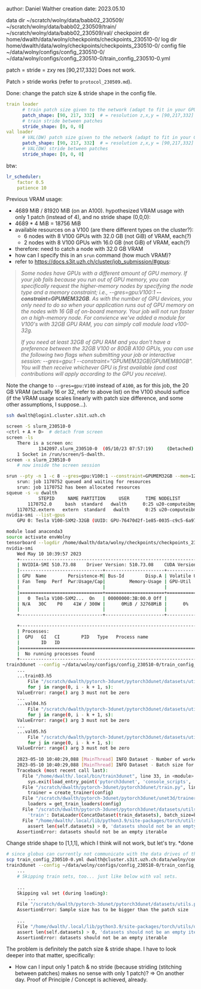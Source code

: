 author: Daniel Walther
creation date: 2023.05.10

data dir
	~/scratch/wolny/data/babb02_230509/
	~/scratch/wolny/data/babb02_230509/train/
	~/scratch/wolny/data/babb02_230509/val/
checkpoint dir
	home/dwalth/data/wolny/checkpoints/checkpoints_230510-0/
log dir
	home/dwalth/data/wolny/checkpoints/checkpoints_230510-0/
config file
	~/data/wolny/configs/config_230510-0/
	~/data/wolny/configs/config_230510-0/train_config_230510-0.yml

patch = stride = z*x*y res
[90,217,332]
	Does not work.

Patch > stride works (refer to `protocol_230509.md`).

Done: change the patch size & stride shape in the config file.
```yml
train loader
      # train patch size given to the network (adapt to fit in your GPU mem, generally the bigger patch the better)
      patch_shape: [90, 217, 332]  # = resolution z,x,y = [90,217,332]
      # train stride between patches
      stride_shape: [0, 0, 0]
val loader
      # VAL(DW) patch size given to the network (adapt to fit in your GPU mem, generally the bigger patch the better)
      patch_shape: [90, 217, 332]  # = resolution z,x,y = [90,217,332]
      # VAL(DW) stride between patches
      stride_shape: [0, 0, 0]
```

btw:
```yml
lr_scheduler:
	factor 0.5
	patience 10
```

Previous VRAM usage:
- 4689 MiB / 81920 MiB (on an A100).
hypothesized VRAM usage with only 1 patch (instead of 4), and no stride shape (0,0,0):
- 4689 \* 4 MiB = 18756 MiB
- available resources on a V100 (are there different types on the cluster?):
	- 6 nodes with 8 V100 GPUs with 32.0 GB (not GiB) of VRAM, each(?)
	- 2 nodes with 8 V100 GPUs with 16.0 GB (not GiB) of VRAM, each(?)
- therefore: need to catch a node with 32.0 GB VRAM
- how can I specify this in an `srun` command (how much VRAM)?
- refer to <https://docs.s3it.uzh.ch/cluster/job_submission/#gpus>:  
> *Some nodes have GPUs with a different amount of GPU memory. If your job fails because you run out of GPU memory, you can specifically request the higher-memory nodes by specifying the node type and a memory constraint; i.e., --gres=gpu:V100:1 __--constraint=GPUMEM32GB__. As with the number of GPU devices, you only need to do so when your application runs out of GPU memory on the nodes with 16 GB of on-board memory. Your job will not run faster on a high-memory node. For convience we've added a module for V100's with 32GB GPU RAM, you can simply call module load v100-32g.*
>
> *If you need at least 32GB of GPU RAM and you don't have a preference between the 32GB V100 or 80GB A100 GPUs, you can use the following two flags when submitting your job or interactive session: --gres=gpu:1 --constraint="GPUMEM32GB|GPUMEM80GB". You will then receive whichever GPU is first available (and cost contributions will apply according to the GPU you receive).*

Note the change to `--gres=gpu:V100` instead of `A100`, as for this job, the 20 GB VRAM (actually 16 or 32, refer to above list) on the V100 should suffice (if the VRAM usage scales linearly with patch size difference, and some other assumptions, I suppose...).
```bash
ssh dwalth@login1.cluster.s3it.uzh.ch

screen -S slurm_230510-0
<ctrl + A + D>  # detach from screen
screen -ls
	There is a screen on:
			1342097.slurm_230510-0  (05/10/23 07:57:19)     (Detached)
	1 Socket in /run/screen/S-dwalth.
screen -x slurm_230510-0
	# now inside the screen session

srun --pty -n 1 -c 8 --gres=gpu:V100:1 --constraint=GPUMEM32GB --mem=128G --time=24:00:00 bash -l
	srun: job 1170752 queued and waiting for resources
	srun: job 1170752 has been allocated resources
squeue -s -u dwalth
			STEPID     NAME PARTITION     USER      TIME NODELIST
		1170752.0     bash  standard   dwalth      0:25 u20-computeibmgpu-vesta11
	1170752.extern   extern  standard   dwalth      0:25 u20-computeibmgpu-vesta11
nvidia-smi --list-gpus
	GPU 0: Tesla V100-SXM2-32GB (UUID: GPU-76470d2f-1e85-0035-c9c5-6a97abc7fe85)

module load anaconda3
source activate envWolny
tensorboard --logdir /home/dwalth/data/wolny/checkpoints/checkpoints_230510-0/
nvidia-smi
	Wed May 10 10:39:57 2023
	+-----------------------------------------------------------------------------+
	| NVIDIA-SMI 510.73.08    Driver Version: 510.73.08    CUDA Version: 11.6     |
	|-------------------------------+----------------------+----------------------+
	| GPU  Name        Persistence-M| Bus-Id        Disp.A | Volatile Uncorr. ECC |
	| Fan  Temp  Perf  Pwr:Usage/Cap|         Memory-Usage | GPU-Util  Compute M. |
	|                               |                      |               MIG M. |
	|===============================+======================+======================|
	|   0  Tesla V100-SXM2...  On   | 00000000:3B:00.0 Off |                    0 |
	| N/A   30C    P0    41W / 300W |      0MiB / 32768MiB |      0%      Default |
	|                               |                      |                  N/A |
	+-------------------------------+----------------------+----------------------+

	+-----------------------------------------------------------------------------+
	| Processes:                                                                  |
	|  GPU   GI   CI        PID   Type   Process name                  GPU Memory |
	|        ID   ID                                                   Usage      |
	|=============================================================================|
	|  No running processes found                                                 |
	+-----------------------------------------------------------------------------+
train3dunet --config ~/data/wolny/configs/config_230510-0/train_config_230510-0.yml
	...
	...train03.h5
		File "/scratch/dwalth/pytorch-3dunet/pytorch3dunet/datasets/utils.py", line 122, in _gen_indices
		for j in range(0, i - k + 1, s):
	ValueError: range() arg 3 must not be zero
	...
	...val04.h5
		File "/scratch/dwalth/pytorch-3dunet/pytorch3dunet/datasets/utils.py", line 122, in _gen_indices
		for j in range(0, i - k + 1, s):
	ValueError: range() arg 3 must not be zero
	...
	...val05.h5
		File "/scratch/dwalth/pytorch-3dunet/pytorch3dunet/datasets/utils.py", line 122, in _gen_indices
		for j in range(0, i - k + 1, s):
	ValueError: range() arg 3 must not be zero
	
	2023-05-10 10:40:29,088 [MainThread] INFO Dataset - Number of workers for train/val dataloader: 8
	2023-05-10 10:40:29,088 [MainThread] INFO Dataset - Batch size for train/val loader: 1
	Traceback (most recent call last):
	  File "/home/dwalth/.local/bin/train3dunet", line 33, in <module>
		sys.exit(load_entry_point('pytorch3dunet', 'console_scripts', 'train3dunet')())
	  File "/scratch/dwalth/pytorch-3dunet/pytorch3dunet/train.py", line 27, in main
		trainer = create_trainer(config)
	  File "/scratch/dwalth/pytorch-3dunet/pytorch3dunet/unet3d/trainer.py", line 41, in create_trainer
		loaders = get_train_loaders(config)
	  File "/scratch/dwalth/pytorch-3dunet/pytorch3dunet/datasets/utils.py", line 220, in get_train_loaders
		'train': DataLoader(ConcatDataset(train_datasets), batch_size=batch_size, shuffle=True,
	  File "/home/dwalth/.local/lib/python3.9/site-packages/torch/utils/data/dataset.py", line 225, in __init__
		assert len(self.datasets) > 0, 'datasets should not be an empty iterable'  # type: ignore[arg-type]
	AssertionError: datasets should not be an empty iterable
```
Change stride shape to [1,1,1], which I think will not work, but let's try. \*done
```bash
# since globus can currently not communicate with the data drives of the science cluster, I transfer the changed config file the old way:
scp train_config_230510-0.yml dwalth@cluster.s3it.uzh.ch:data/wolny/configs/config_230510-0/
train3dunet --config ~/data/wolny/configs/config_230510-0/train_config_230510-0.yml
	...
	# Skipping train sets, too... just like below with val sets.
	
	...
	Skipping val set (during loading):
		...
	File "/scratch/dwalth/pytorch-3dunet/pytorch3dunet/datasets/utils.py", line 121, in _gen_indices assert i >= k, 'Sample size has to be bigger than the patch size'
	AssertionError: Sample size has to be bigger than the patch size
	
	...
	File "/home/dwalth/.local/lib/python3.9/site-packages/torch/utils/data/dataset.py", line 225, in __init__
    assert len(self.datasets) > 0, 'datasets should not be an empty iterable'  # type: ignore[arg-type]
	AssertionError: datasets should not be an empty iterable
```
The problem is definitely the patch size & stride shape. I have to look deeper into that matter, specifically:
- How can I input only 1 patch & no stride (because striding (stitching between patches) makes no sense with only 1 patch)?
=> On another day. Proof of Principle / Concept is achieved, already.
